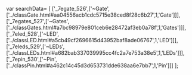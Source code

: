 var searchData= \[
\[\'\_7egate\_526\',\[\'\~Gate\',\[\'../classGate.html\#aa04556acb1cdc5715e38ced8f28c6b27\',1,\'Gate\'\]\]\],
\[\'\_7egates\_527\',\[\'\~Gates\',\[\'../classGates.html\#a7bc98979e801ceb6e28472af3eb0a78f\',1,\'Gates\'\]\]\],
\[\'\_7eled\_528\',\[\'\~LED\',\[\'../classLED.html\#a5cb49cf2696615d43952baf8ade06767\',1,\'LED\'\]\]\],
\[\'\_7eleds\_529\',\[\'\~LEDs\',\[\'../classLEDs.html\#a682bab337039995cc4fc2a7e753a38e5\',1,\'LEDs\'\]\]\],
\[\'\_7epin\_530\',\[\'\~Pin\',\[\'../classPin.html\#a462c14c45d3d653731dde638aa6e7bb7\',1,\'Pin\'\]\]\]
\];
